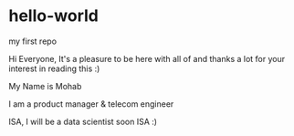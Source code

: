 # hello-world
my first repo

Hi Everyone,
It's a pleasure to be here with all of and thanks a lot for your interest in reading this :)

My Name is Mohab

I am a product manager & telecom engineer

ISA, I will be a data scientist soon ISA :)
